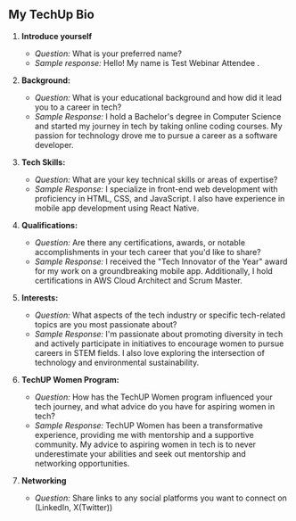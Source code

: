 ## My TechUp Bio 
1. **Introduce yourself**
   - *Question:* What is your preferred name?
   - *Sample response:* Hello! My name is  Test Webinar Attendee .
   
2. **Background:**
   - *Question:* What is your educational background and how did it lead you to a career in tech?
   - *Sample Response:* I hold a Bachelor's degree in Computer Science and started my journey in tech by taking online coding courses. My passion for technology drove me to pursue a career as a software developer.

3. **Tech Skills:**
   - *Question:* What are your key technical skills or areas of expertise?
   - *Sample Response:* I specialize in front-end web development with proficiency in HTML, CSS, and JavaScript. I also have experience in mobile app development using React Native.

4. **Qualifications:**
   - *Question:* Are there any certifications, awards, or notable accomplishments in your tech career that you'd like to share?
   - *Sample Response:* I received the "Tech Innovator of the Year" award for my work on a groundbreaking mobile app. Additionally, I hold certifications in AWS Cloud Architect and Scrum Master.

5. **Interests:**
   - *Question:* What aspects of the tech industry or specific tech-related topics are you most passionate about?
   - *Sample Response:* I'm passionate about promoting diversity in tech and actively participate in initiatives to encourage women to pursue careers in STEM fields. I also love exploring the intersection of technology and environmental sustainability.

6. **TechUP Women Program:**
   - *Question:* How has the TechUP Women program influenced your tech journey, and what advice do you have for aspiring women in tech?
   - *Sample Response:* TechUP Women has been a transformative experience, providing me with mentorship and a supportive community. My advice to aspiring women in tech is to never underestimate your abilities and seek out mentorship and networking opportunities.

7. **Networking**
   - *Question:* Share links to any social platforms you want to connect on (LinkedIn, X(Twitter))
